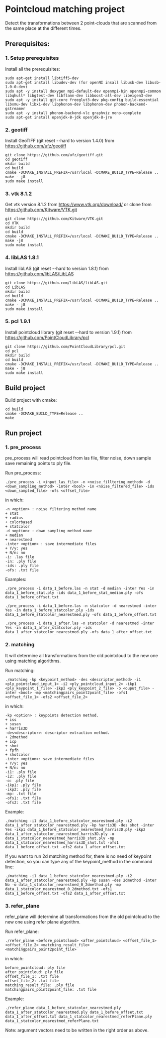 # Pointcloud matching project
Detect the transformations between 2 point-clouds that are scanned from the same place at the different times.

## Prerequisites:

### 1. Setup prerequisites
Install all the prerequisites:
```
sudo apt-get install libtiff5-dev
sudo apt-get install libudev-dev (for openNI insall libusb-dev libusb-1.0-0-dev)
sudo apt -y install doxygen mpi-default-dev openmpi-bin openmpi-common libqhull* libgtest-dev libflann-dev libboost-all-dev libeigen3-dev
sudo apt -y install git-core freeglut3-dev pkg-config build-essential libxmu-dev libxi-dev libphonon-dev libphonon-dev phonon-backend-gstreamer
sudo apt -y install phonon-backend-vlc graphviz mono-complete
sudo apt-get install openjdk-8-jdk openjdk-8-jre
```

### 2. geotiff
Install GeoTIFF (git reset --hard to version 1.4.0) from https://github.com/ufz/geotiff
```
git clone https://github.com/ufz/geotiff.git
cd geotiff
mkdir build
cd build
cmake -DCMAKE_INSTALL_PREFIX=/usr/local -DCMAKE_BUILD_TYPE=Release ..
make - j8
sudo make install
```

### 3. vtk 8.1.2
Get vtk version 8.1.2 from https://www.vtk.org/download/ or clone from https://github.com/Kitware/VTK.git
```
git clone https://github.com/Kitware/VTK.git
cd VTK
mkdir build
cd build
cmake -DCMAKE_INSTALL_PREFIX=/usr/local -DCMAKE_BUILD_TYPE=Release ..
make -j8
sudo make install
```

### 4. libLAS 1.8.1
Install libLAS (git reset --hard to version 1.8.1) from https://github.com/libLAS/LibLAS
```
git clone https://github.com/libLAS/libLAS.git
cd LibLAS
mkdir build
cd build
cmake -DCMAKE_INSTALL_PREFIX=/usr/local -DCMAKE_BUILD_TYPE=Release ..
make - j8
sudo make install
```

### 5. pcl 1.9.1
Install pointcloud library (git reset --hard to version 1.9.1) from https://github.com/PointCloudLibrary/pcl
```
git clone https://github.com/PointCloudLibrary/pcl.git
cd pcl
mkdir build
cd build
cmake -DCMAKE_INSTALL_PREFIX=/usr/local -DCMAKE_BUILD_TYPE=Release ..
make - j8
sudo make install
```

## Build project
Build project with cmake:
```
cd build
cmake -DCMAKE_BUILD_TYPE=Release ..
make
```

## Run project

### 1. pre_process
pre_process will read pointcloud from las file, filter noise, down sample save remaining points to ply file.

Run pre_process:
```
./pre_process -i <input_las_file> -n <noise_filltering_method> -d <down_sampling_method> -inter <bool> -in <noise_filtered_file> -ids <down_sampled_file> -ofs <offset_file>
```

in which:
```
-n <option> : noise filtering method name
+ stat
+ radius
+ colorbased
+ statcolor
-d <option> : down sampling method name
+ median
+ nearestmed
-inter <option> : save intermediate files
+ Y/y: yes
+ N/n: no
-i: .las file
-in: .ply file
-ids: .ply file
-ofs: .txt file
```

Examples:
```
./pre_process -i data_1_before.las -n stat -d median -inter Yes -in data_1_before_stat.ply -ids data_1_before_stat_median.ply -ofs data_1_before_offset.txt
```

```
./pre_process -i data_1_before.las -n statcolor -d nearestmed -inter Yes -in data_1_before_statcolor.ply -ids data_1_before_statcolor_nearestmed.ply -ofs data_1_before_offset.txt
```

```
./pre_process -i data_1_after.las -n statcolor -d nearestmed -inter Yes -in data_1_after_statcolor.ply -ids data_1_after_statcolor_nearestmed.ply -ofs data_1_after_offset.txt
```

### 2. matching
It will determine all transformations from the old pointcloud to the new one using matching algorithms.

Run matching:
```
./matching -kp <keypoint_method> -des <descriptor_method> -i1 <ply_pointcloud_input_1> -i2 <ply_pointcloud_input_2> -ikp1 <ply_keypoint_1_file> -ikp2 <ply_keypoint_2_file> -o <ouput_file> -inter <bool> -mp <matchingpairs_point2point_file> -ofs1 <offset_file_1> -ofs2 <offset_file_2>
```

in which:
```
-kp <option> : keypoints detection method.
+ iss
+ susan
+ harris3D
-des<descriptor>: descriptor extraction method.
+ 2dmethod
+ icp
+ shot
+ fpfh
+ shotcolor
-inter <option>: save intermediate files
+ Y/y: yes
+ N/n: no
-i1: .ply file
-i2: .ply file
-o: .ply file
-ikp1: .ply file
-ikp2: .ply file
-mp: .txt file
-ofs1: .txt file
-ofs2: .txt file
```

Example:
```
./matching -i1 data_1_before_statcolor_nearestmed.ply -i2 data_1_after_statcolor_nearestmed.ply -kp harris3D -des shot -inter Yes -ikp1 data_1_before_statcolor_nearestmed_harris3D.ply -ikp2 data_1_after_statcolor_nearestmed_harris3D.ply -o data_1_statcolor_nearestmed_harris3D_shot.ply -mp data_1_statcolor_nearestmed_harris3D_shot.txt -ofs1 data_1_before_offset.txt -ofs2 data_1_after_offset.txt
```

If you want to run 2d matching method for, there is no need of keypoint detection, so you can type any of the keypoint_method in the command line:
```
./matching -i1 data_1_before_statcolor_nearestmed.ply -i2 data_1_after_statcolor_nearestmed.ply -kp susan -des 2dmethod -inter No -o data_1_statcolor_nearestmed_0_2dmethod.ply -mp data_1_statcolor_nearestmed_0_2dmethod.txt -ofs1 data_1_before_offset.txt -ofs2 data_1_after_offset.txt
```

### 3. refer_plane
refer_plane will determine all transformations from the old pointcloud to the new one using refer plane algorithm.

Run refer_plane:
```
./refer_plane <before_pointcloud> <after_pointcloud> <offset_file_1> <offset_file_2> <matching_result_file> <matchingpairs_point2point_file>
```

in which:
```
before_pointcloud: ply file
after_pointcloud: ply file
offset_file_1: .txt file
offset_file_2: .txt file
matching_result_file: .ply file
matchingpairs_point2point_file: .txt file
```

Example:
```
./refer_plane data_1_before_statcolor_nearestmed.ply data_1_after_statcolor_nearestmed.ply data_1_before_offset.txt data_1_after_offset.txt data_1_statcolor_nearestmed_referPlane.ply data_1_statcolor_nearestmed_referPlane.txt
```

Note: argument vectors need to be written in the right order as above.

